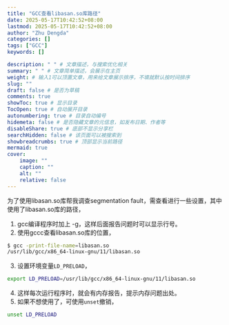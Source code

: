 ```yaml
---
title: "GCC查看libasan.so库路径"
date: 2025-05-17T10:42:52+08:00
lastmod: 2025-05-17T10:42:52+08:00
author: "Zhu Dengda"
categories: []
tags: ["GCC"]
keywords: []

description: " " # 文章描述，与搜索优化相关
summary: " " # 文章简单描述，会展示在主页
weight: # 输入1可以顶置文章，用来给文章展示排序，不填就默认按时间排序
slug: ""
draft: false # 是否为草稿
comments: true
showToc: true # 显示目录
TocOpen: true # 自动展开目录
autonumbering: true # 目录自动编号
hidemeta: false # 是否隐藏文章的元信息，如发布日期、作者等
disableShare: true # 底部不显示分享栏
searchHidden: false # 该页面可以被搜索到
showbreadcrumbs: true # 顶部显示当前路径
mermaid: true
cover:
    image: ""
    caption: ""
    alt: ""
    relative: false
---
```


为了使用libasan.so库帮我调查segmentation fault，需查看进行一些设置，其中使用了libasan.so库的路径，

1. gcc编译程序时加上 -g，这样后面报告问题时可以显示行号。
2. 使用gccc查看libasan.so库的位置，
``` bash
$ gcc -print-file-name=libasan.so
/usr/lib/gcc/x86_64-linux-gnu/11/libasan.so
```
3. 设置环境变量`LD_PRELOAD`，
``` bash
export LD_PRELOAD=/usr/lib/gcc/x86_64-linux-gnu/11/libasan.so
```
4. 这样每次运行程序时，就会有内存报告，提示内存问题出处。
5. 如果不想使用了，可使用`unset`撤销，
``` bash
unset LD_PRELOAD
```